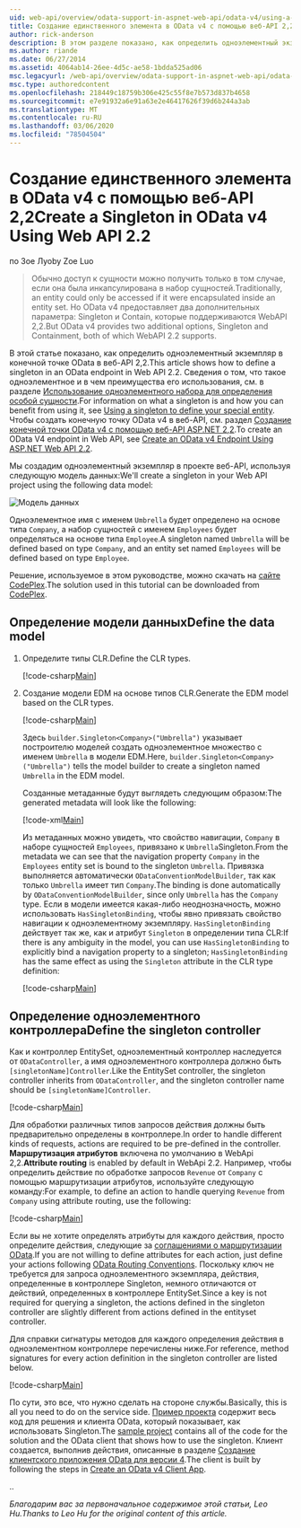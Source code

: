 ```yaml
---
uid: web-api/overview/odata-support-in-aspnet-web-api/odata-v4/using-a-singleton-in-an-odata-endpoint-in-web-api-22
title: Создание единственного элемента в OData v4 с помощью веб-API 2,2 | Документация Майкрософт
author: rick-anderson
description: В этом разделе показано, как определить одноэлементный экземпляр в конечной точке OData в веб-API 2,2.
ms.author: riande
ms.date: 06/27/2014
ms.assetid: 4064ab14-26ee-4d5c-ae58-1bdda525ad06
msc.legacyurl: /web-api/overview/odata-support-in-aspnet-web-api/odata-v4/using-a-singleton-in-an-odata-endpoint-in-web-api-22
msc.type: authoredcontent
ms.openlocfilehash: 218449c18759b306e425c55f8e7b573d837b4658
ms.sourcegitcommit: e7e91932a6e91a63e2e46417626f39d6b244a3ab
ms.translationtype: MT
ms.contentlocale: ru-RU
ms.lasthandoff: 03/06/2020
ms.locfileid: "78504504"
---
```

# <a name="create-a-singleton-in-odata-v4-using-web-api-22"></a><span data-ttu-id="225d2-103">Создание единственного элемента в OData v4 с помощью веб-API 2,2</span><span class="sxs-lookup"><span data-stu-id="225d2-103">Create a Singleton in OData v4 Using Web API 2.2</span></span>

<span data-ttu-id="225d2-104">по Зое Луо</span><span class="sxs-lookup"><span data-stu-id="225d2-104">by Zoe Luo</span></span>

> <span data-ttu-id="225d2-105">Обычно доступ к сущности можно получить только в том случае, если она была инкапсулирована в набор сущностей.</span><span class="sxs-lookup"><span data-stu-id="225d2-105">Traditionally, an entity could only be accessed if it were encapsulated inside an entity set.</span></span> <span data-ttu-id="225d2-106">Но OData v4 предоставляет два дополнительных параметра: Singleton и Contain, которые поддерживаются WebAPI 2,2.</span><span class="sxs-lookup"><span data-stu-id="225d2-106">But OData v4 provides two additional options, Singleton and Containment, both of which WebAPI 2.2 supports.</span></span>

<span data-ttu-id="225d2-107">В этой статье показано, как определить одноэлементный экземпляр в конечной точке OData в веб-API 2,2.</span><span class="sxs-lookup"><span data-stu-id="225d2-107">This article shows how to define a singleton in an OData endpoint in Web API 2.2.</span></span> <span data-ttu-id="225d2-108">Сведения о том, что такое одноэлементное и в чем преимущества его использования, см. в разделе [Использование одноэлементного набора для определения особой сущности](https://blogs.msdn.com/b/odatateam/archive/2014/03/05/use-singleton-to-define-your-special-entity.aspx).</span><span class="sxs-lookup"><span data-stu-id="225d2-108">For information on what a singleton is and how you can benefit from using it, see [Using a singleton to define your special entity](https://blogs.msdn.com/b/odatateam/archive/2014/03/05/use-singleton-to-define-your-special-entity.aspx).</span></span> <span data-ttu-id="225d2-109">Чтобы создать конечную точку OData v4 в веб-API, см. раздел [Создание конечной точки OData v4 с помощью веб-API ASP.NET 2,2](create-an-odata-v4-endpoint.md).</span><span class="sxs-lookup"><span data-stu-id="225d2-109">To create an OData V4 endpoint in Web API, see [Create an OData v4 Endpoint Using ASP.NET Web API 2.2](create-an-odata-v4-endpoint.md).</span></span> 

<span data-ttu-id="225d2-110">Мы создадим одноэлементный экземпляр в проекте веб-API, используя следующую модель данных:</span><span class="sxs-lookup"><span data-stu-id="225d2-110">We'll create a singleton in your Web API project using the following data model:</span></span>

![Модель данных](using-a-singleton-in-an-odata-endpoint-in-web-api-22/_static/image1.png)

<span data-ttu-id="225d2-112">Одноэлементное имя с именем `Umbrella` будет определено на основе типа `Company`, а набор сущностей с именем `Employees` будет определяться на основе типа `Employee`.</span><span class="sxs-lookup"><span data-stu-id="225d2-112">A singleton named `Umbrella` will be defined based on type `Company`, and an entity set named `Employees` will be defined based on type `Employee`.</span></span>

<span data-ttu-id="225d2-113">Решение, используемое в этом руководстве, можно скачать на [сайте CodePlex](http://aspnet.codeplex.com/sourcecontrol/latest#Samples/WebApi/OData/v4/ODataSingletonSample/).</span><span class="sxs-lookup"><span data-stu-id="225d2-113">The solution used in this tutorial can be downloaded from [CodePlex](http://aspnet.codeplex.com/sourcecontrol/latest#Samples/WebApi/OData/v4/ODataSingletonSample/).</span></span>

## <a name="define-the-data-model"></a><span data-ttu-id="225d2-114">Определение модели данных</span><span class="sxs-lookup"><span data-stu-id="225d2-114">Define the data model</span></span>

1. <span data-ttu-id="225d2-115">Определите типы CLR.</span><span class="sxs-lookup"><span data-stu-id="225d2-115">Define the CLR types.</span></span>

    [!code-csharp[Main](using-a-singleton-in-an-odata-endpoint-in-web-api-22/samples/sample1.cs)]
2. <span data-ttu-id="225d2-116">Создание модели EDM на основе типов CLR.</span><span class="sxs-lookup"><span data-stu-id="225d2-116">Generate the EDM model based on the CLR types.</span></span>

    [!code-csharp[Main](using-a-singleton-in-an-odata-endpoint-in-web-api-22/samples/sample2.cs)]

    <span data-ttu-id="225d2-117">Здесь `builder.Singleton<Company>("Umbrella")` указывает построителю моделей создать одноэлементное множество с именем `Umbrella` в модели EDM.</span><span class="sxs-lookup"><span data-stu-id="225d2-117">Here, `builder.Singleton<Company>("Umbrella")` tells the model builder to create a singleton named `Umbrella` in the EDM model.</span></span>

    <span data-ttu-id="225d2-118">Созданные метаданные будут выглядеть следующим образом:</span><span class="sxs-lookup"><span data-stu-id="225d2-118">The generated metadata will look like the following:</span></span>

    [!code-xml[Main](using-a-singleton-in-an-odata-endpoint-in-web-api-22/samples/sample3.xml)]

    <span data-ttu-id="225d2-119">Из метаданных можно увидеть, что свойство навигации, `Company` в наборе сущностей `Employees`, привязано к `Umbrella`Singleton.</span><span class="sxs-lookup"><span data-stu-id="225d2-119">From the metadata we can see that the navigation property `Company` in the `Employees` entity set is bound to the singleton `Umbrella`.</span></span> <span data-ttu-id="225d2-120">Привязка выполняется автоматически `ODataConventionModelBuilder`, так как только `Umbrella` имеет тип `Company`.</span><span class="sxs-lookup"><span data-stu-id="225d2-120">The binding is done automatically by `ODataConventionModelBuilder`, since only `Umbrella` has the `Company` type.</span></span> <span data-ttu-id="225d2-121">Если в модели имеется какая-либо неоднозначность, можно использовать `HasSingletonBinding`, чтобы явно привязать свойство навигации к одноэлементному экземпляру. `HasSingletonBinding` действует так же, как и атрибут `Singleton` в определении типа CLR:</span><span class="sxs-lookup"><span data-stu-id="225d2-121">If there is any ambiguity in the model, you can use `HasSingletonBinding` to explicitly bind a navigation property to a singleton; `HasSingletonBinding` has the same effect as using the `Singleton` attribute in the CLR type definition:</span></span>

    [!code-csharp[Main](using-a-singleton-in-an-odata-endpoint-in-web-api-22/samples/sample4.cs)]

## <a name="define-the-singleton-controller"></a><span data-ttu-id="225d2-122">Определение одноэлементного контроллера</span><span class="sxs-lookup"><span data-stu-id="225d2-122">Define the singleton controller</span></span>

<span data-ttu-id="225d2-123">Как и контроллер EntitySet, одноэлементный контроллер наследуется от `ODataController`, а имя одноэлементного контроллера должно быть `[singletonName]Controller`.</span><span class="sxs-lookup"><span data-stu-id="225d2-123">Like the EntitySet controller, the singleton controller inherits from `ODataController`, and the singleton controller name should be `[singletonName]Controller`.</span></span>

[!code-csharp[Main](using-a-singleton-in-an-odata-endpoint-in-web-api-22/samples/sample5.cs)]

<span data-ttu-id="225d2-124">Для обработки различных типов запросов действия должны быть предварительно определены в контроллере.</span><span class="sxs-lookup"><span data-stu-id="225d2-124">In order to handle different kinds of requests, actions are required to be pre-defined in the controller.</span></span> <span data-ttu-id="225d2-125">**Маршрутизация атрибутов** включена по умолчанию в WebApi 2,2.</span><span class="sxs-lookup"><span data-stu-id="225d2-125">**Attribute routing** is enabled by default in WebApi 2.2.</span></span> <span data-ttu-id="225d2-126">Например, чтобы определить действие по обработке запросов `Revenue` от `Company` с помощью маршрутизации атрибутов, используйте следующую команду:</span><span class="sxs-lookup"><span data-stu-id="225d2-126">For example, to define an action to handle querying `Revenue` from `Company` using attribute routing, use the following:</span></span>

[!code-csharp[Main](using-a-singleton-in-an-odata-endpoint-in-web-api-22/samples/sample6.cs)]

<span data-ttu-id="225d2-127">Если вы не хотите определять атрибуты для каждого действия, просто определите действия, следующие за [соглашениями о маршрутизации OData](../odata-routing-conventions.md).</span><span class="sxs-lookup"><span data-stu-id="225d2-127">If you are not willing to define attributes for each action, just define your actions following [OData Routing Conventions](../odata-routing-conventions.md).</span></span> <span data-ttu-id="225d2-128">Поскольку ключ не требуется для запроса одноэлементного экземпляра, действия, определенные в контроллере Singleton, немного отличаются от действий, определенных в контроллере EntitySet.</span><span class="sxs-lookup"><span data-stu-id="225d2-128">Since a key is not required for querying a singleton, the actions defined in the singleton controller are slightly different from actions defined in the entityset controller.</span></span>

<span data-ttu-id="225d2-129">Для справки сигнатуры методов для каждого определения действия в одноэлементном контроллере перечислены ниже.</span><span class="sxs-lookup"><span data-stu-id="225d2-129">For reference, method signatures for every action definition in the singleton controller are listed below.</span></span>

[!code-csharp[Main](using-a-singleton-in-an-odata-endpoint-in-web-api-22/samples/sample7.cs)]

<span data-ttu-id="225d2-130">По сути, это все, что нужно сделать на стороне службы.</span><span class="sxs-lookup"><span data-stu-id="225d2-130">Basically, this is all you need to do on the service side.</span></span> <span data-ttu-id="225d2-131">[Пример проекта](http://aspnet.codeplex.com/sourcecontrol/latest#Samples/WebApi/OData/v4/ODataSingletonSample/) содержит весь код для решения и клиента OData, который показывает, как использовать Singleton.</span><span class="sxs-lookup"><span data-stu-id="225d2-131">The [sample project](http://aspnet.codeplex.com/sourcecontrol/latest#Samples/WebApi/OData/v4/ODataSingletonSample/) contains all of the code for the solution and the OData client that shows how to use the singleton.</span></span> <span data-ttu-id="225d2-132">Клиент создается, выполнив действия, описанные в разделе [Создание клиентского приложения OData для версии 4](create-an-odata-v4-client-app.md).</span><span class="sxs-lookup"><span data-stu-id="225d2-132">The client is built by following the steps in [Create an OData v4 Client App](create-an-odata-v4-client-app.md).</span></span>

<span data-ttu-id="225d2-133">.</span><span class="sxs-lookup"><span data-stu-id="225d2-133">.</span></span> 

<span data-ttu-id="225d2-134">*Благодарим вас за первоначальное содержимое этой статьи, Leo Hu.*</span><span class="sxs-lookup"><span data-stu-id="225d2-134">*Thanks to Leo Hu for the original content of this article.*</span></span>
